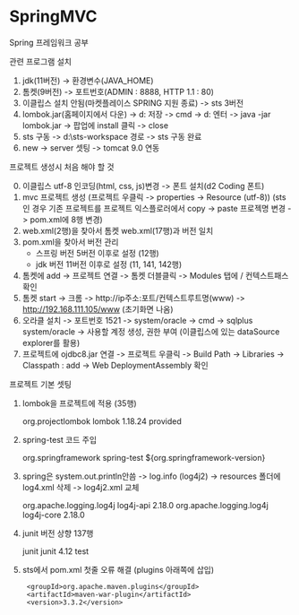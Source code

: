 # SpringMVC
Spring 프레임워크 공부

관련 프로그램 설치
1. jdk(11버전) -> 환경변수(JAVA_HOME)
2. 톰켓(9버전) -> 포트번호(ADMIN : 8888, HTTP 1.1 : 80)
3. 이클립스 설치 안됨(마켓플레이스 SPRING 지원 종료) -> sts 3버전
4. lombok.jar(홈페이지에서 다운) -> d: 저장
   -> cmd -> d: 엔터 -> java -jar lombok.jar -> 팝업에 install 클릭 -> close
5. sts 구동 -> d:\sts-workspace 경로 -> sts 구동 완료
6. new -> server 셋팅 -> tomcat 9.0 연동

프로젝트 생성시 처음 해야 할 것 

0. 이클립스 utf-8 인코딩(html, css, js)변경 -> 폰트 설치(d2 Coding 폰트) 
1. mvc 프로젝트 생성 (프로젝트 우클릭 -> properties -> Resource (utf-8))
  (sts인 경우 기존 프로젝트를 프로젝트 익스플로러에서 copy -> paste 프로젝명 변경 -> pom.xml에 8행 변경)
2. web.xml(2행)을 찾아서 톰켓 web.xml(17행)과 버전 일치
3. pom.xml을 찾아서 버전 관리 
   - 스프링 버전 5버전 이후로 설정 (12행)
   - jdk 버전 11버전 이후로 설정 (11, 141, 142행)
4. 톰켓에 add -> 프로젝트 연결 -> 톰켓 더블클릭 -> Modules 탭에 / 컨텍스트패스 확인
5. 톰켓 start -> 크롬 -> http://ip주소:포트/컨텍스트루트명(www) 
   -> http://192.168.111.105/www (초기화면 나옴)
6. 오라클 설치 -> 포트번호 1521 -> system/oracle
   -> cmd -> sqlplus system/oracle 
   -> 사용할 계정 생성, 권한 부여 (이클립스에 있는 dataSource explorer를 활용)
7. 프로젝트에 ojdbc8.jar 연결 
   -> 프로젝트 우클릭 -> Build Path -> Libraries -> Classpath : add 
   -> Web DeploymentAssembly 확인

프로젝트 기본 셋팅
1. lombok을 프로젝트에 적용 (35행)
	<!-- lombok 실행 코드 주입 -->
	<!-- https://mvnrepository.com/artifact/org.projectlombok/lombok -->
	<dependency>
	    <groupId>org.projectlombok</groupId>
		    <artifactId>lombok</artifactId>
		    <version>1.18.24</version>
		    <scope>provided</scope>
	</dependency>


2. spring-test 코드 주입
	<!-- spring-test 코드 주입 -> log를 작성 log4j를 log4j2로 변경-->
	<dependency>
		<groupId>org.springframework</groupId>
		<artifactId>spring-test</artifactId>
		<version>${org.springframework-version}</version> <!-- 위에 정의된 버전 활용-->
	</dependency>


3. spring은 system.out.println안씀 -> log.info (log4j2) -> resources 폴더에 log4.xml 삭제 -> log4j2.xml 교체
	<!-- log4j2 활성화 : resources log4j2.xml 변경 https://logging.apache.org/log4j/2.x/maven-artifacts.html -->
	<dependency> 
		    <groupId>org.apache.logging.log4j</groupId>
		    <artifactId>log4j-api</artifactId>
		    <version>2.18.0</version>
	</dependency>
	<dependency>
		    <groupId>org.apache.logging.log4j</groupId>
		    <artifactId>log4j-core</artifactId>
		    <version>2.18.0</version>
	</dependency>


4. junit 버전 상향 137행
	<!-- Test -->
	<dependency> <!-- 메스드별 테스트 진행용 -->
		<groupId>junit</groupId>
		<artifactId>junit</artifactId>
		<version>4.12</version>
		<scope>test</scope>
	</dependency> 

5. sts에서 pom.xml 첫줄 오류 해결 (plugins 아래쪽에 삽입)
	<plugin>
	<!-- https://mvnrepository.com/artifact/org.apache.maven.plugins/maven-war-plugin -->
		<groupId>org.apache.maven.plugins</groupId>
		<artifactId>maven-war-plugin</artifactId>
		<version>3.3.2</version>
	</plugin>	






